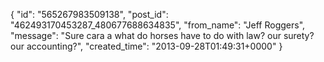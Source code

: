  {
   "id": "565267983509138",
   "post_id": "462493170453287_480677688634835",
   "from_name": "Jeff Roggers",
   "message": "Sure cara a what do horses have to do with law? our surety? our accounting?",
   "created_time": "2013-09-28T01:49:31+0000"
 }
